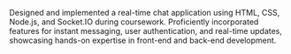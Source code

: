 Designed and implemented a real-time chat application using HTML, CSS, Node.js, and
Socket.IO during coursework. Proficiently incorporated features for instant messaging, user authentication, and real-time updates, showcasing hands-on
expertise in front-end and back-end development.

